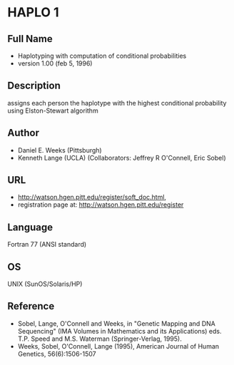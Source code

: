 # HAPLO 1

## Full Name
* Haplotyping with computation of conditional probabilities
* version 1.00 (feb 5, 1996)

## Description
assigns each person the haplotype with the highest conditional probability using Elston-Stewart algorithm

## Author
* Daniel E. Weeks (Pittsburgh)
* Kenneth Lange (UCLA) (Collaborators: Jeffrey R O'Connell, Eric Sobel)

## URL
* http://watson.hgen.pitt.edu/register/soft_doc.html,
* registration page at: http://watson.hgen.pitt.edu/register

## Language
Fortran 77 (ANSI standard)

## OS
UNIX (SunOS/Solaris/HP)

## Reference
* Sobel, Lange, O'Connell and Weeks, in "Genetic Mapping and DNA Sequencing" (IMA Volumes in Mathematics and its Applications) eds. T.P. Speed and M.S. Waterman (Springer-Verlag, 1995).
* Weeks, Sobel, O'Connell, Lange (1995), American Journal of Human Genetics, 56(6):1506-1507